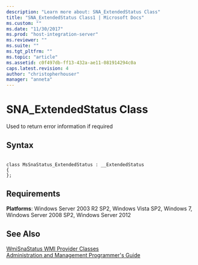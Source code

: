 ```yaml
---
description: "Learn more about: SNA_ExtendedStatus Class"
title: "SNA_ExtendedStatus Class1 | Microsoft Docs"
ms.custom: ""
ms.date: "11/30/2017"
ms.prod: "host-integration-server"
ms.reviewer: ""
ms.suite: ""
ms.tgt_pltfrm: ""
ms.topic: "article"
ms.assetid: c0f497db-ff13-432a-ae11-081914294c0a
caps.latest.revision: 4
author: "christopherhouser"
manager: "anneta"
---
```

# SNA_ExtendedStatus Class
Used to return error information if required  
  
## Syntax  
  
```  
  
class MsSnaStatus_ExtendedStatus : __ExtendedStatus  
{  
};  
```  
  
## Requirements  
 **Platforms**: Windows Server 2003 R2 SP2, Windows Vista SP2, Windows 7, Windows Server 2008 SP2, Windows Server 2012  
  
## See Also  
 [WmiSnaStatus WMI Provider Classes](../core/wmisnastatus-wmi-provider-classes1.md)   
 [Administration and Management Programmer's Guide](./administration-and-management-programmer-s-guide2.md)
